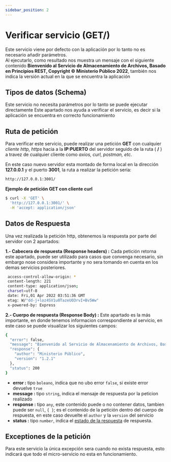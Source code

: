 ```yaml
---
sidebar_position: 2
---
```


# Verificar servicio (GET/)
Este servicio viene por defecto con la aplicación por lo tanto no es necesario añadir parámetros.  
Al ejecutarlo, como resultado nos muestra un mensaje con el siguiente contenido **Bienvenido al Servicio de Almacenamiento de Archivos, Basado en Principios REST, Copyright © Ministerio Público 2022**,  también nos indica la versión actual en la que se encuentra la aplicación

## Tipos de datos (Schema)
Este servicio no necesita parámetros por lo tanto se puede ejecutar directamente Este apartado nos ayuda a verificar el servicio, es decir si la aplicación se encuentra en correcto funcionamiento

## Ruta de petición
Para verificar este servicio, puede realizar una petición **GET** con cualquier *cliente http, https* hacia a la **IP:PUERTO** del servidor seguido de la ruta  ( **/** ) a travez de cualquier cliente como *axios, curl, postman, etc*.

En este caso nuevo servidor esta montado de forma local en la dirección **127.0.0.1** y el puerto **3001**, la ruta a realizar la petición sería:
```bash
http://127.0.0.1:3001/
```

**Ejemplo de petición GET con cliente curl**
```bash
$ curl -X 'GET' \
  'http://127.0.0.1:3001/' \
  -H 'accept: application/json'
```

## Datos de Respuesta
Una vez realizada la petición http, obtenemos la respuesta por parte del servidor con 2 apartados:

**1.- Cabecera de respuesta (Response headers) :** Cada petición retorna este apartado, puede ser utilizado para casos que convenga necesario, sin embargo nose considera importante y no sera tomando en cuenta en los demas servicios posteriores. 
```bash
 access-control-allow-origin: *  
 content-length: 221  
 content-type: application/json; 
 charset=utf-8  
 date: Fri,01 Apr 2022 03:51:36 GMT  
 etag: W/"dd-j+loz4SV1u0TazeUO3rvI+Bv5Ww"  
 x-powered-by: Express 
```
**2.- Cuerpo de respuesta (Response Body) :** Este apartado es la más importante, en donde tenemos informacion correspondiente al servicio, en este caso se puede visualizar los siguientes campos:
```bash
{
  "error": false,
  "message": "Bienvenido al Servicio de Almacenamiento de Archivos, Basado en Principios REST, Copyright © Ministerio Público 2022",
  "response": {
    "author": "Ministerio Público",
    "version": "1.2.1"
  },
  "status": 200
}
```
  * **error :** tipo `boleano`, indica que no ubo error `false`, si existe error devuelve `true`
  * **message :** tipo `string`, indica el mensaje de respuesta por la peticion realizado
  * **response :** tipo `any`, este contenido puede o no contener datos, tambien puede ser `null`, `{ }`; es el contenido de la petición dentro del cuerpo de respuesta, en este caso devuelte el `author` y la `version` del servicio
  * **status :** tipo `number`, indica el [estado de la respuesta](https://developer.mozilla.org/es/docs/Web/HTTP/Status) de respuesta.



## Exceptiones de la petición
Para este servicio la única excepción sera cuando no exista respuesta, esto indicará que todo el micro-servicio no esta en funcionamiento.

<!-- 
## Cliente Swagger
el servicio
En este caso nuevo servidor esta montado de forma local en la dirección **127.0.0.1** y el puerto **3001**, la ruta a realizar la petición sería:
```bash
http://127.0.0.1:3001/
```
## Ejemplos capturas usando el cliente Swagger
Lo primero que nos aparece cuando desplegamos el apartado de GET/ es lo siguiente:
![imagen de get](/img/servicios/get1.png)
En la parte resaltada donde dice **Try it out** podemos probar el servicio   
Ejecutamos con el botón **Execute**
![imagen de get](/img/servicios/get2.png)

Como se puede observar lo que nos devuelve es un mensaje de bienvenida, indicando que la aplicación y el servicio está funcionando de manera correcta
![imagen de get](/img/servicios/get3.png) -->